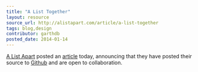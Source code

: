 ```yaml
---
title: "A List Together"
layout: resource
source_url: http://alistapart.com/article/a-list-together
tags: blog,design
contributor: garthdb
posted_date: 2014-01-14
---
```

[A List Apart](https://twitter.com/alistapart) posted an [article](http://alistapart.com/article/a-list-together) today, announcing that they have posted their source to [Github](https://github.com/alistapart/AListApart) and are open to collaboration.